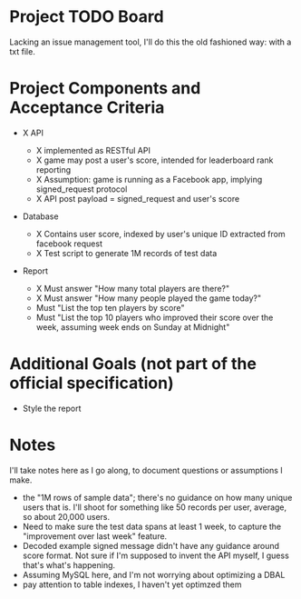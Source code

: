 # Project TODO Board
Lacking an issue management tool, I'll do this the old fashioned way: with a txt file.


# Project Components and Acceptance Criteria
- X API
  - X implemented as RESTful API
  - X game may post a user's score, intended for leaderboard rank reporting
  - X Assumption: game is running as a Facebook app, implying signed_request protocol
  - X API post payload = signed_request and user's score

- Database
  - X Contains user score, indexed by user's unique ID extracted from facebook request
  - X Test script to generate 1M records of test data

- Report
  - X Must answer "How many total players are there?"
  - X Must answer "How many people played the game today?"
  - Must "List the top ten players by score"
  - Must "List the top 10 players who improved their score over the week, assuming week ends on Sunday at Midnight"


# Additional Goals (not part of the official specification)
- Style the report


# Notes
I'll take notes here as I go along, to document questions or assumptions I make.
- the "1M rows of sample data"; there's no guidance on how many unique users that is.  I'll shoot for something like 50 records per user, average, so about 20,000 users.
- Need to make sure the test data spans at least 1 week, to capture the "improvement over last week" feature.
- Decoded example signed message didn't have any guidance around score format.  Not sure if I'm supposed to invent the API myself, I guess that's what's happening.
- Assuming MySQL here, and I'm not worrying about optimizing a DBAL
- pay attention to table indexes, I haven't yet optimzed them



